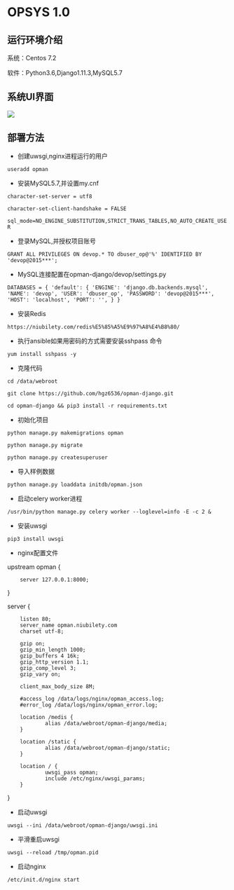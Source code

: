 # OPSYS 1.0

## 运行环境介绍 ##

系统：Centos 7.2

软件：Python3.6,Django1.11.3,MySQL5.7

## 系统UI界面 ##

![](https://github.com/amoyx/opsys-django/blob/master/opsys-v1.0.png)

## 部署方法 ##

- 创建uwsgi,nginx进程运行的用户

`useradd opman`

- 安装MySQL5.7,并设置my.cnf

`character-set-server = utf8`

`character-set-client-handshake = FALSE`

`sql_mode=NO_ENGINE_SUBSTITUTION,STRICT_TRANS_TABLES,NO_AUTO_CREATE_USER`

- 登录MySQL,并授权项目账号

`GRANT ALL PRIVILEGES ON devop.* TO dbuser_op@'%' IDENTIFIED BY 'devop@2015***';`

- MySQL连接配置在opman-django/devop/settings.py

`DATABASES = {
    'default': {
        'ENGINE': 'django.db.backends.mysql',
        'NAME': 'devop',
        'USER': 'dbuser_op',
        'PASSWORD': 'devop@2015***',
        'HOST': 'localhost',
        'PORT': '',
    }
}`

- 安装Redis

`https://niubilety.com/redis%E5%85%A5%E9%97%A8%E4%B8%80/`

- 执行ansible如果用密码的方式需要安装sshpass 命令

`yum install sshpass -y`

- 克隆代码

`cd /data/webroot`

`git clone https://github.com/hgz6536/opman-django.git`

`cd opman-django && pip3 install -r requirements.txt`

- 初始化项目

`python manage.py makemigrations opman`

`python manage.py migrate`

`python manage.py createsuperuser`

- 导入样例数据

`python manage.py loaddata initdb/opman.json`

- 启动celery worker进程

`/usr/bin/python manage.py celery worker --loglevel=info -E -c 2 &`

- 安装uwsgi

`pip3 install uwsgi`

- nginx配置文件

upstream opman {

        server 127.0.0.1:8000;
}

server {

        listen 80;
        server_name opman.niubilety.com
        charset utf-8;

        gzip on;
        gzip_min_length 1000;
        gzip_buffers 4 16k;
        gzip_http_version 1.1;
        gzip_comp_level 3;
        gzip_vary on;

        client_max_body_size 8M;

        #access_log /data/logs/nginx/opman_access.log;
        #error_log /data/logs/nginx/opman_error.log;

        location /medis {
                alias /data/webroot/opman-django/media;
        }

        location /static {
                alias /data/webroot/opman-django/static;
        }

        location / {
                uwsgi_pass opman;
                include /etc/nginx/uwsgi_params;
        }

}

- 启动uwsgi

`uwsgi --ini /data/webroot/opman-django/uwsgi.ini`

- 平滑重启uwsgi

`uwsgi --reload /tmp/opman.pid`

- 启动nginx

`/etc/init.d/nginx start`

